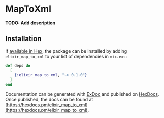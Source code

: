 # MapToXml

**TODO: Add description**

## Installation

If [available in Hex](https://hex.pm/docs/publish), the package can be installed
by adding `elixir_map_to_xml` to your list of dependencies in `mix.exs`:

```elixir
def deps do
  [
    {:elixir_map_to_xml, "~> 0.1.0"}
  ]
end
```

Documentation can be generated with [ExDoc](https://github.com/elixir-lang/ex_doc)
and published on [HexDocs](https://hexdocs.pm). Once published, the docs can
be found at [https://hexdocs.pm/elixir_map_to_xml](https://hexdocs.pm/elixir_map_to_xml).
